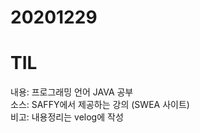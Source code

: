 # 20201229
# TIL

내용: 프로그래밍 언어 JAVA 공부 <br>
소스: SAFFY에서 제공하는 강의 (SWEA 사이트) <br>
비고: 내용정리는 velog에 작성 <br>
